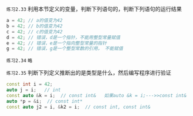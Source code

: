 `练习2.33` 利用本节定义的变量，判断下列语句的，判断下列语句的运行结果
```cpp
a = 42; // a的值变为42
b = 42; // b的值变为42
c = 42; // c的值变为42
d = 42; // 错误，d是一个指针，不能用整型常量赋值
e = 42; // 错误，e是一个指向整型常量的指针
g = 42; // 错误，g是一个整型常数的引用， 不能赋值
```

`练习2.34` 
`略`

`练习2.35` 判断下列定义推断出的是类型是什么，然后编写程序进行验证
```cpp
const int i = 42;
auto j = i;   // int
const auto &k = i;  // const int&   如果auto &k = i;--->>const int&
auto *p = &i;  // const int*
const auto j2 = i, &k2 = i;  // const int, const int&
```